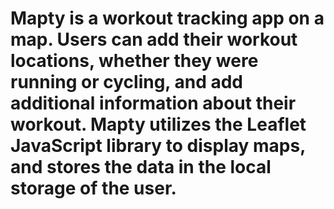 # Mapty is a workout tracking app on a map. Users can add their workout locations, whether they were running or cycling, and add additional information about their workout. Mapty utilizes the Leaflet JavaScript library to display maps, and stores the data in the local storage of the user.
